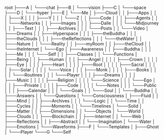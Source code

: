 root
    ├───A
    │   └───chat
    ├───B
    │   └───vision
    ├───C
    │   └───space
    ├───D
    │   └───hyper
    ├───E
    │   └───Me
    │       ├───Cloud
    │       │   ├───Apps
    │       │   │   ├───X
    │       │   │   ├───Y
    │       │   │   └───Z
    │       │   ├───Code
    │       │   │   ├───Agents
    │       │   │   └───Networks
    │       │   ├───Images
    │       │   │   ├───Dalle
    │       │   │   └───Midjourney
    │       │   ├───Text
    │       │   │   ├───Archives
    │       │   │   └───Posts
    │       │   └───Video
    │       ├───Dreams
    │       │   ├───Hyperspace
    │       │   │   ├───theBuddha
    │       │   │   ├───theClouds
    │       │   │   ├───theReflections
    │       │   │   └───theWater
    │       │   ├───Nature
    │       │   └───Reality
    │       │       ├───myRoom
    │       │       ├───theCloud
    │       │       └───theInternet
    │       └───Ego
    │           ├───Awareness
    │           │   ├───Buddha
    │           │   │   ├───Me
    │           │   │   └───Self
    │           │   ├───Classes
    │           │   └───Functions
    │           ├───Being
    │           │   ├───Human
    │           │   │   ├───Angel
    │           │   │   │   ├───Crown
    │           │   │   │   ├───Eye
    │           │   │   │   ├───Heart
    │           │   │   │   ├───Root
    │           │   │   │   ├───Sacral
    │           │   │   │   ├───Solar
    │           │   │   │   └───Voice
    │           │   │   ├───Monk
    │           │   │   │   ├───Books
    │           │   │   │   └───Routines
    │           │   │   └───Player
    │           │   │       ├───Dreams
    │           │   │       │   ├───Music
    │           │   │       │   ├───Religion
    │           │   │       │   └───Science
    │           │   │       └───Ego
    │           │   │           ├───Private
    │           │   │           │   ├───Code
    │           │   │           │   └───Notes
    │           │   │           └───Public
    │           │   │               ├───Calendar
    │           │   │               └───Goals
    │           │   └───Soul
    │           │       └───Buddha
    │           │           ├───Answers
    │           │           └───Questions
    │           └───Consciousness
    │               ├───Fluid
    │               │   ├───Mind
    │               │   │   ├───Archives
    │               │   │   └───Logic
    │               │   └───Time
    │               │       ├───Cycles
    │               │       ├───Moments
    │               │       └───Timelines
    │               └───Solid
    │                   ├───Matter
    │                   │   ├───Dimensions
    │                   │   └───Objects
    │                   └───World
    │                       ├───Clouds
    │                       │   ├───Blockchain
    │                       │   ├───Internet
    │                       │   └───Web
    │                       ├───Reflections
    │                       │   ├───Abstract
    │                       │   └───Imagination
    │                       └───Water
    │                           ├───Emotions
    │                           └───Waveforms
    ├───F
    │   └───Templates
    │       ├───Ghost
    │       └───Player
    └───G
        └───Self